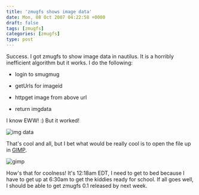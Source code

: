```yaml
---
title: 'zmugfs shows image data'
date: Mon, 08 Oct 2007 04:22:58 +0000
draft: false
tags: [zmugfs]
categories: [zmugfs]
type: post
---
```


Success. I got zmugfs to show image data in nautilus. It is a horribly inefficient algorithm but it works. I do the following:

*   login to smugmug

*   getUrls for imageid

*   httpget image from above url

*   return imgdata

I know EWW! :) But it worked!

![img data](http://zeusville.files.wordpress.com/2007/10/zmugfs_imgdata.png)

That's cool and all, but I bet what would be really cool is to open the file up in [GIMP](http://www.gimp.org).

![gimp](http://zeusville.files.wordpress.com/2007/10/zmugfs_gimp.png)

How's that for coolness! It's 12:18am EDT, I need to get to bed because I have to get up at 6:30am to get the kiddies ready for school. If all goes well, I should be able to get zmugfs 0.1 released by next week.
